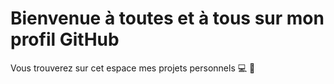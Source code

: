 # Bienvenue à toutes et à tous sur mon profil GitHub
Vous trouverez sur cet espace mes projets personnels 💻 🚀
